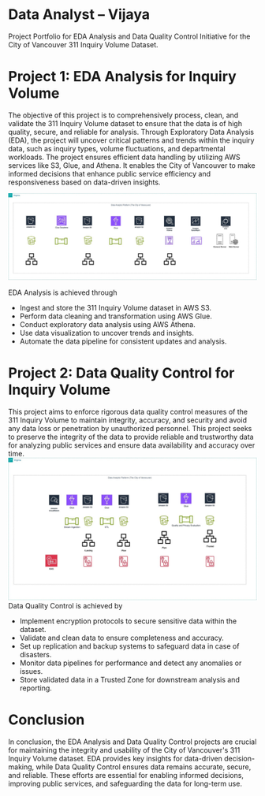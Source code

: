 # Data Analyst – Vijaya
Project Portfolio for EDA Analysis and Data Quality Control Initiative for the City of Vancouver 311 Inquiry Volume Dataset.
# Project 1: EDA Analysis for Inquiry Volume
The objective of this project is to comprehensively process, clean, and validate the 311 Inquiry Volume dataset to ensure that the data is of high quality, secure, and reliable for analysis. Through Exploratory Data Analysis (EDA), the project will uncover critical patterns and trends within the inquiry data, such as inquiry types, volume fluctuations, and departmental workloads. The project ensures efficient data handling by utilizing AWS services like S3, Glue, and Athena. It enables the City of Vancouver to make informed decisions that enhance public service efficiency and responsiveness based on data-driven insights.


![image](https://github.com/Vijaya397/Data-Analyst-Vijaya/blob/main/Project1_Draw.io.jpg?raw=true)


EDA Analysis is achieved through
-  Ingest and store the 311 Inquiry Volume dataset in AWS S3.
-  Perform data cleaning and transformation using AWS Glue.
-  Conduct exploratory data analysis using AWS Athena.
-  Use data visualization to uncover trends and insights.
-  Automate the data pipeline for consistent updates and analysis.

# Project 2: Data Quality Control for Inquiry Volume
This project aims to enforce rigorous data quality control measures of the 311 Inquiry Volume to maintain integrity, accuracy, and security and avoid any data loss or penetration by unauthorized personnel. This project seeks to preserve the integrity of the data to provide reliable and trustworthy data for analyzing public services and ensure data availability and accuracy over time.
![P2_Draw.io](https://github.com/Vijaya397/Data-Analyst-Vijaya/blob/main/Project2_Draw.io.jpg)
Data Quality Control is achieved by
- Implement encryption protocols to secure sensitive data within the dataset.
- Validate and clean data to ensure completeness and accuracy.
- Set up replication and backup systems to safeguard data in case of disasters.
- Monitor data pipelines for performance and detect any anomalies or issues.
- Store validated data in a Trusted Zone for downstream analysis and reporting.

# Conclusion
In conclusion, the EDA Analysis and Data Quality Control projects are crucial for maintaining the integrity and usability of the City of Vancouver's 311 Inquiry Volume dataset. EDA provides key insights for data-driven decision-making, while Data Quality Control ensures data remains accurate, secure, and reliable. These efforts are essential for enabling informed decisions, improving public services, and safeguarding the data for long-term use.


